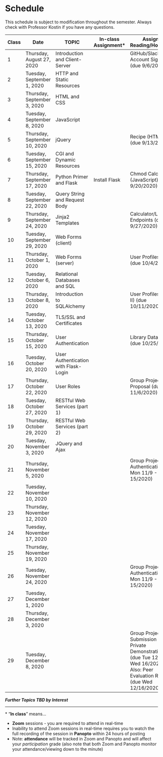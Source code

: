# Schedule
This schedule is subject to modification throughout the semester. Always check with Professor Kostin if you have any questions.

| Class | Date                         | TOPIC                                 | In-class Assignment* | Assigned Reading/Homework                                    |
| ----- | ---------------------------- | ------------------------------------- | -------------------- | ------------------------------------------------------------ |
| 1     | Thursday, August 27, 2020    | Introduction and Client-Server        |                      | GitHub/Slack Account Signup (due 9/6/2020)                   |
| 2     | Tuesday, September 1, 2020   | HTTP and Static Resources             |                      |                                                              |
| 3     | Thursday, September 3, 2020  | HTML and CSS                          |                      |                                                              |
| 4     | Tuesday, September 8, 2020   | JavaScript                            |                      |                                                              |
| 5     | Thursday, September 10, 2020 | jQuery                                |                      | Recipe (HTML/CSS) (due 9/13/2020)                            |
| 6     | Tuesday, September 15, 2020  | CGI and Dynamic Resources             |                      |                                                              |
| 7     | Thursday, September 17, 2020 | Python Primer and Flask               | Install Flask        | Chmod Calculator (JavaScript) (due 9/20/2020)                |
| 8     | Tuesday, September 22, 2020  | Query String and Request Body         |                      |                                                              |
| 9     | Thursday, September 24, 2020 | Jinja2 Templates                      |                      | Calculator/Lotto Endpoints (due 9/27/2020)                   |
| 10    | Tuesday, September 29, 2020  | Web Forms (client)                    |                      |                                                              |
| 11    | Thursday, October 1, 2020    | Web Forms (server)                    |                      | User Profiles (Part I) (due 10/4/2020)                       |
| 12    | Tuesday, October 6, 2020     | Relational Databases and SQL          |                      |                                                              |
| 13    | Thursday, October 8, 2020    | Introduction to SQLAlchemy            |                      | User Profiles (Part II) (due 10/11/2020)                     |
| 14    | Tuesday, October 13, 2020    | TLS/SSL and Certificates              |                      |                                                              |
| 15    | Thursday, October 15, 2020   | User Authentication                   |                      | Library Database (due 10/25/2020)                            |
| 16    | Tuesday, October 20, 2020    | User Authentication with  Flask-Login |                      |                                                              |
| 17    | Thursday, October 22, 2020   | User Roles                            |                      | Group Project Proposal (due Fri 11/6/2020)                   |
| 18    | Tuesday, October 27, 2020    | RESTful Web Services (part 1)         |                      |                                                              |
| 19    | Thursday, October 29, 2020   | RESTful Web Services (part 2)         |                      |                                                              |
| 20    | Tuesday, November 3, 2020    | JQuery and Ajax                       |                      |                                                              |
| 21    | Thursday, November 5, 2020   |                                       |                      | Group Project Authentication (due Mon 11/9 - Sun 15/2020)    |
| 22    | Tuesday, November 10, 2020   |                                       |                      |                                                              |
| 23    | Thursday, November 12, 2020  |                                       |                      |                                                              |
| 24    | Tuesday, November 17, 2020   |                                       |                      |                                                              |
| 25    | Thursday, November 19, 2020  |                                       |                      |                                                              |
| 26    | Tuesday, November 24, 2020   |                                       |                      | Group Project Authentication (due Mon 11/9 - Sun 15/2020)    |
| 27    | Tuesday, December 1, 2020    |                                       |                      |                                                              |
| 28    | Thursday, December 3, 2020   |                                       |                      |                                                              |
| 29    | Tuesday, December 8, 2020    |                                       |                      | Group Project Submission and Private Demonstrations (due Tue 12/8 - Wed 16/2020)<br>Also: Peer Evaluation Rubric (due Wed 12/16/2020) |

***Further Topics TBD by Interest***

<hr>

\* “**In class**” means…

- **Zoom** sessions - you are required to attend in real-time
- Inability to attend Zoom sessions in real-time requires you to watch the full recording of the session in **Panopto** within 24 hours of posting
- Note: **attendance** will be tracked in Zoom and Panopto and will affect your *participation* grade (also note that both Zoom and Panopto monitor your attendance/viewing down to the minute)

